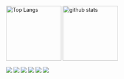 <p align="left"> 
  <img alt="Top Langs" height="150px" src="https://dolp-status.vercel.app/api?username=dolpxx&count_private=true&show_icons=true&show_icons=true&bg_color=90,000000,FF00FF&theme=radical"/>
  <img alt="github stats" height="150px" src="https://dolp-status.vercel.app/api?username=dolpxx&count_private=true&show_icons=true&show_icons=true&bg_color=90,000000,FF00FF&theme=radical"/>
</p>

![](https://github-profile-trophy.vercel.app/?username=dolpxx&theme=radical&column=7)
![](https://raw.githubusercontent.com/jaydolphXX/jaydolphXX/main/profile-summary-card-output/radical/0-profile-details.svg)
![](https://raw.githubusercontent.com/jaydolphXX/jaydolphXX/main/profile-summary-card-output/radical/1-repos-per-language.svg)
![](https://raw.githubusercontent.com/jaydolphXX/jaydolphXX/main/profile-summary-card-output/radical/2-most-commit-language.svg)
![](https://raw.githubusercontent.com/jaydolphXX/jaydolphXX/main/profile-summary-card-output/radical/3-stats.svg)
![](https://raw.githubusercontent.com/jaydolphXX/jaydolphXX/main/profile-summary-card-output/radical/4-productive-time.svg)
